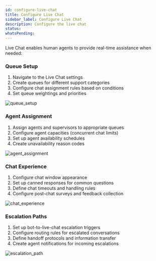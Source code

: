 ```yaml
---
id: configure-live-chat
title: Configure Live Chat
sidebar_label: Configure Live Chat
description: Configure the live chat
status: 
whatsPending: 
---
```


Live Chat enables human agents to provide real-time assistance when needed:

### Queue Setup

1. Navigate to the Live Chat settings
2. Create queues for different support categories
3. Configure chat assignment rules based on conditions
4. Set queue weightings and priorities

![queue_setup](/img/Live%20Chat/Queue_Setup.png)

### Agent Assignment

1. Assign agents and supervisors to appropriate queues
2. Configure agent capacities (concurrent chat limits)
3. Set up agent availability schedules
4. Create unavailability reason codes

![agent_assignment](/img/Live%20Chat/Agent_Assignment.png)

### Chat Experience

1. Configure chat window appearance
2. Set up canned responses for common questions
3. Define chat timeouts and handling rules
4. Configure post-chat surveys and feedback collection

![chat_experience](/img/Live%20Chat/Chat_Exp.png)

### Escalation Paths

1. Set up bot-to-live-chat escalation triggers
2. Configure routing rules for escalated conversations
3. Define handoff protocols and information transfer
4. Create agent notifications for incoming escalations


![escalation_path](/img/Live%20Chat/Esclation_Path.png)